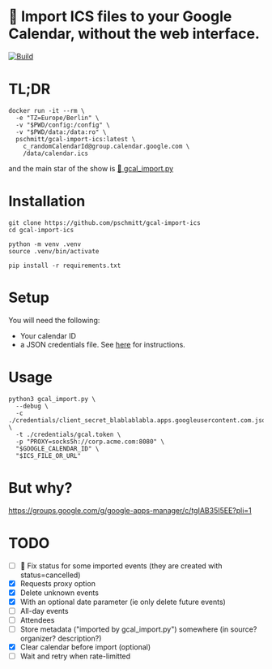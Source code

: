 # 📅 Import ICS files to your Google Calendar, without the web interface.

[![Build](https://github.com/pschmitt/gcal-import-ics/actions/workflows/build.yaml/badge.svg)](https://github.com/pschmitt/gcal-import-ics/actions/workflows/build.yaml)

# TL;DR

```shell
docker run -it --rm \
  -e "TZ=Europe/Berlin" \
  -v "$PWD/config:/config" \
  -v "$PWD/data:/data:ro" \
  pschmitt/gcal-import-ics:latest \
    c_randomCalendarId@group.calendar.google.com \
    /data/calendar.ics
```

and the main star of the show is [🌟 gcal_import.py](./gcal_import.py)

# Installation

```shell
git clone https://github.com/pschmitt/gcal-import-ics
cd gcal-import-ics

python -m venv .venv
source .venv/bin/activate

pip install -r requirements.txt
```

# Setup

You will need the following:

- Your calendar ID
- a JSON credentials file. See [here](https://google-calendar-simple-api.readthedocs.io/en/latest/getting_started.html#credentials) for instructions.

# Usage

```shell
python3 gcal_import.py \
  --debug \
  -c ./credentials/client_secret_blablablabla.apps.googleusercontent.com.json \
  -t ./credentials/gcal.token \
  -p "PROXY=socks5h://corp.acme.com:8080" \
  "$GOOGLE_CALENDAR_ID" \
  "$ICS_FILE_OR_URL"
```

# But why?

https://groups.google.com/g/google-apps-manager/c/tgIAB35I5EE?pli=1

# TODO

- [ ] 🚧 Fix status for some imported events (they are created with status=cancelled)
- [x] Requests proxy option
- [x] Delete unknown events
- [x] With an optional date parameter (ie only delete future events)
- [ ] All-day events
- [ ] Attendees
- [ ] Store metadata ("imported by gcal_import.py") somewhere (in source? organizer? description?)
- [x] Clear calendar before import (optional)
- [ ] Wait and retry when rate-limitted
